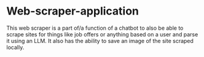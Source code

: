 # Web-scraper-application
 This web scraper is a part of/a function of a chatbot to also be able to scrape sites for things like job offers or anything based on a user and parse it using an LLM. It also has the ability to save an image of the site scraped locally.
